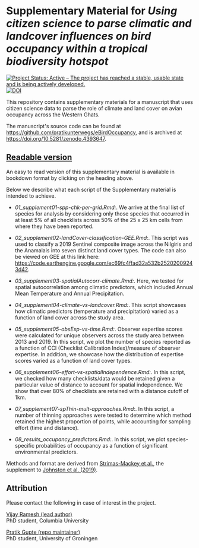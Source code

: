 # Supplementary Material for _Using citizen science to parse climatic and landcover influences on bird occupancy within a tropical biodiversity hotspot_

<!-- badges: start -->
  [![Project Status: Active – The project has reached a stable, usable state and is being actively developed.](https://www.repostatus.org/badges/latest/active.svg)](https://www.repostatus.org/#active)
  [![DOI](https://zenodo.org/badge/DOI/10.5281/zenodo.4393668.svg)](https://doi.org/10.5281/zenodo.4393668)

<!-- badges: end -->

This repository contains supplementary materials for a manuscript that uses citizen science data to parse the role of climate and land cover on avian occupancy across the Western Ghats. 

The manuscript's source code can be found at https://github.com/pratikunterwegs/eBirdOccupancy, and is archived at https://doi.org/10.5281/zenodo.4393647.

## [Readable version](https://pratikunterwegs.github.io/ebird-wghats-supplement/)

An easy to read version of this supplementary material is available in bookdown format by clicking on the heading above.

Below we describe what each script of the Supplementary material is intended to achieve.

- _01_supplement01-spp-chk-per-grid.Rmd:_. We arrive at the final list of species for analysis by considering only those species that occurred in at least 5% of all checklists across 50% of the 25 x 25 km cells from where they have been reported.  

- _02_supplement02-landCover-classification-GEE.Rmd:_. This script was used to classify a 2019 Sentinel composite image across the Nilgiris and the Anamalais into seven distinct land cover types. The code can also be viewed on GEE at this link here: https://code.earthengine.google.com/ec69fc4ffad32a532b25202009243d42. 

- _03_supplement03-spatialAutocorr-climate.Rmd:_. Here, we tested for spatial autocorrelation among climatic predictors, which included Annual Mean Temperature and Annual Precipitation. 

- _04_supplement04-climate-vs-landcover.Rmd:_. This script showcases how climatic predictors (temperature and precipitation) varied as a function of land cover across the study area. 

- _05_supplement05-obsExp-vs-time.Rmd:_. Observer expertise scores were calculated for unique observers across the study area between 2013 and 2019. In this script, we plot the number of species reported as a function of CCI (Checklist Calibration Index)/measure of observer expertise. In addition, we showcase how the distribution of expertise scores varied as a function of land cover types.  

- _06_supplement06-effort-vs-spatialIndependence.Rmd:_. In this script, we checked how many checklists/data would be retained given a particular value of distance to account for spatial independence. We show that over 80% of checklists are retained with a distance cutoff of 1km. 

- _07_supplement07-spThin-mult-approaches.Rmd:_. In this script, a number of thinning approaches were tested to determine which method retained the highest proportion of points, while accounting for sampling effort (time and distance).  

- _08_results_occupancy_predictors.Rmd:_. In this script, we plot species-specific probabilities of occupancy as a function of significant environmental predictors.  

Methods and format are derived from [Strimas-Mackey et al.](https://cornelllabofornithology.github.io/ebird-best-practices/), the supplement to [Johnston et al. (2019)](https://www.biorxiv.org/content/10.1101/574392v1).

## Attribution

Please contact the following in case of interest in the project.

[Vijay Ramesh (lead author)](https://evolecol.weebly.com/)  
PhD student, Columbia University

[Pratik Gupte (repo maintainer)](https://github.com/pratikunterwegs)  
PhD student, University of Groningen 
